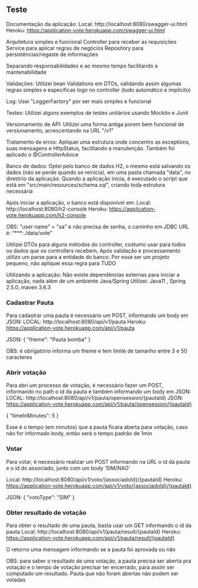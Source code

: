 ## Teste

Documentação da aplicação:
Local: http://localhost:8080/swagger-ui.html
Heroku: https://application-vote.herokuapp.com/swagger-ui.html

Arquitetura simples e funcional
Controller para receber as requisições
Service para aplicar regras de negócios 
Repository para persistências/regaste de informações

Separando responsabilidades e ao mesmo tempo facilitando a mantenabilidade

Validações:
Utilizei bean Validations em DTOs, validando assim algumas regras simples e especificas logo no controller (tudo automático e implícito)

Log:
Usei "LoggerFactory" por ser mais simples e funcional

Testes:
Utilizei alguns exemplos de testes unitários usando Mockito e Junit

Versionamento de API:
Utilizei uma forma antiga porem bem funcional de versionamento, acrescentando na URL "/v1"

Tratamento de erros:
Apliquei uma estrutura onde concentro as exceptions, suas mensagens e HttpStatus, facilitando a manutenção.
Também foi aplicado o @ControllerAdvice

Banco de dados:
Optei pelo banco de dados H2, o mesmo está salvando os dados (não se perde quando se reinicia),
em uma pasta chamada "data", no diretório da aplicação.
Quando a aplicação inicia, é executado o script que está em "src/main/resources/schema.sql", criando toda estrutura necessária

Após iniciar a aplicação, o banco está disponível em: 
Local: http://localhost:8080/h2-console
Heroku: https://application-vote.herokuapp.com/h2-console

OBS: "user name" = "sa" e não precisa de senha, o caminho em JDBC URL é: 
“***:./data/vote”


Utilizei DTOs para alguns métodos do controller, costumo usar para todos os dados que os controllers recebem,
Após validação e processamento utilizo um parse para a entidade do banco. Por esse ser um projeto pequeno, não apliquei essa regra para TUDO


Utilizando a aplicação:
Não existe dependências externas para iniciar a aplicação, nada além de um ambiente Java/Spring
Utilizei: Java11 , Spring 2.5.0, maven 3.6.3 


### Cadastrar Pauta

Para cadastrar uma pauta é necessário um POST, informando um body em JSON:
LOCAL:  http://localhost:8080/api/v1/pauta
Heroku: https://application-vote.herokuapp.com/api/v1/pauta

JSON:
{
    "theme": "Pauta bomba"
}

OBS: é obrigatório informa um theme e tem limite de tamanho entre 3 e 50 caracteres 

### Abrir votação
Para abri um processo de votação, é necessário fazer um POST, informando no path o id da pauta e também informando um body em JSON:
LOCAL: http://localhost:8080/api/v1/pauta/opensession/{pautaId}
JSON: https://application-vote.herokuapp.com/api/v1/pauta/opensession/{pautaId}

{
    "timeInMinutes": 5
}

Esse é o tempo (em minutos) que a pauta ficara aberta para votação, caso não for informado body, então será o tempo padrão de 1min

### Votar

Para votar, é necessário realizar um POST informando na URL o id da pauta e o id do associado, junto com um body ‘SIM/NAO’

Local: http://localhost:8080/api/v1/voto/{associadoId}/{pautaId}
Heroku: https://application-vote.herokuapp.com/api/v1/voto/{associadoId}/{pautaId}

JSON:
{
    "votoType": "SIM"
}

### Obter resultado de votação

Para obter o resultado de uma pauta, basta usar um GET informando o id da pauta
Local: http://localhost:8080/api/v1/pauta/result/{pautaId}
Heroku: https://application-vote.herokuapp.com/api/v1/pauta/result/{pautaId}


O retorno uma mensagem informando se a pauta foi aprovada ou não

OBS: para saber o resultado de uma votação, a pauta precisa ser aberta pra votação e o tempo de votação precisar ter encerrado, para assim ser computado um resultado.
Pauta que não foram abertas não podem ser votadas

